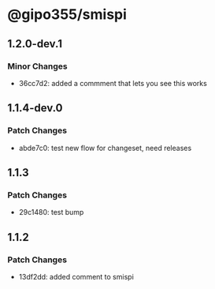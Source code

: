 # @gipo355/smispi

## 1.2.0-dev.1

### Minor Changes

- 36cc7d2: added a commment that lets you see this works

## 1.1.4-dev.0

### Patch Changes

- abde7c0: test new flow for changeset, need releases

## 1.1.3

### Patch Changes

- 29c1480: test bump

## 1.1.2

### Patch Changes

- 13df2dd: added comment to smispi
